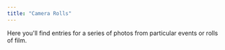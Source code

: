 ```yaml
---
title: "Camera Rolls"
---
```

Here you'll find entries for a series of photos from particular events or rolls of film.